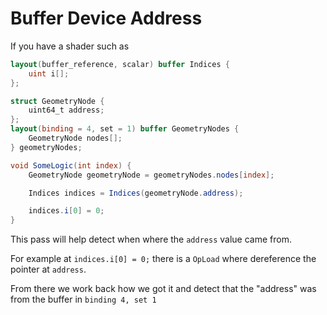 # Buffer Device Address

If you have a shader such as

```glsl
layout(buffer_reference, scalar) buffer Indices {
    uint i[];
};

struct GeometryNode {
	uint64_t address;
};
layout(binding = 4, set = 1) buffer GeometryNodes {
    GeometryNode nodes[];
} geometryNodes;

void SomeLogic(int index) {
	GeometryNode geometryNode = geometryNodes.nodes[index];

	Indices indices = Indices(geometryNode.address);

    indices.i[0] = 0;
}
```

This pass will help detect when where the `address` value came from.

For example at `indices.i[0] = 0;` there is a `OpLoad` where dereference the pointer at `address`.

From there we work back how we got it and detect that the "address" was from the buffer in `binding 4, set 1`